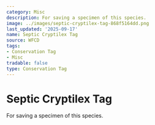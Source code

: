 ```yaml
---
category: Misc
description: For saving a specimen of this species.
image: ../images/septic-cryptilex-tag-868f5164dd.png
last_updated: '2025-09-17'
name: Septic Cryptilex Tag
source: WFCD
tags:
- Conservation Tag
- Misc
tradable: false
type: Conservation Tag
---
```


# Septic Cryptilex Tag

For saving a specimen of this species.

